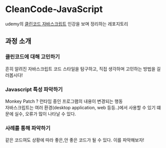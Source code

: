 # CleanCode-JavaScript
udemy의 [클린코드 자바스크립트](https://www.udemy.com/course/clean-code-js) 인강을 보며 정리하는 레포지토리

## 과정 소개
### 클린코드에 대해 고민하기   
흔히 알려진 자바스크립트 코드 스타일을 탐구하고, 직접 생각하며 고민하는 방법을 길러봅시다!   
### Javascript 특성 파악하기   
Monkey Patch ? 런타임 중인 프로그램의 내용이 변경되는 행동   
자바스크립트는 여러 환경(desktop application, web 등등..)에서 사용할 수 있기 떄문에 실수, 오류가 많이 나타날 수 있다.
### 사례를 통해 파악하기
같은 코드여도 상황에 따라 좋은,안 좋은 코드가 될 수 있다. 이를 파악해보자!
